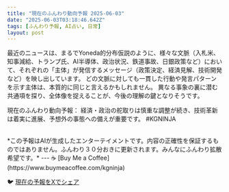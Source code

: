 ```yaml
---
title: "現在のふんわり動向予報 2025-06-03"
date: "2025-06-03T03:18:46.642Z"
tags: [ふんわり予報, AI占い, 日常]
layout: post
---
```



最近のニュースは、まるでYoneda的分布仮説のように、様々な文脈（入札米、知事減給、トランプ氏、AI半導体、政治状況、鉄道事故、日銀政策など）において、それぞれの「主体」が発信するメッセージ（政策決定、経済見解、技術開発など）を映し出しています。  どの文脈に対しても一貫した行動や発言パターンを示す主体は、本質的に同じと言えるかもしれません。  異なる事象の裏に潜む共通項を探り、全体像を捉えることが、今後の理解の鍵となりそうです。


現在のふんわり動向予報：
経済・政治の舵取りは慎重な調整が続き、技術革新は着実に進展、予想外の事態への備えが重要です。 #KGNINJA

<br>
*この予報はAIが生成したエンターテイメントです。内容の正確性を保証するものではありません。ふんわり３０分おきに更新されます。みんなにふんわり拡散希望です。*
---
☕️ [Buy Me a Coffee](https://www.buymeacoffee.com/kgninja)

🐦 [現在の予報をXでシェア](https://twitter.com/intent/tweet?text=%E7%8F%BE%E5%9C%A8%E3%81%AE%E3%81%B5%E3%82%93%E3%82%8F%E3%82%8A%E4%BA%88%E5%A0%B1%3A%20%E3%80%8C%E6%9C%80%E8%BF%91%E3%81%AE%E3%83%8B%E3%83%A5%E3%83%BC%E3%82%B9%E3%81%AF%E3%80%81%E3%81%BE%E3%82%8B%E3%81%A7Yoneda%E7%9A%84%E5%88%86%E5%B8%83%E4%BB%AE%E8%AA%AC%E3%81%AE%E3%82%88%E3%81%86%E3%81%AB%E3%80%81%E6%A7%98%E3%80%85%E3%81%AA%E6%96%87%E8%84%88%EF%BC%88%E5%85%A5%E6%9C%AD%E7%B1%B3%E3%80%81%E7%9F%A5%E4%BA%8B%E6%B8%9B%E7%B5%A6%E3%80%81%E3%83%88%E3%83%A9%E3%83%B3%E3%83%97%E6%B0%8F%E3%80%81AI%E5%8D%8A%E5%B0%8E%E4%BD%93%E3%80%81%E6%94%BF%E6%B2%BB%E7%8A%B6%E6%B3%81%E3%80%81%E9%89%84%E9%81%93%E4%BA%8B%E6%95%85%E3%80%81%E6%97%A5%E9%8A%80%E6%94%BF%E7%AD%96%E3%81%AA%E3%81%A9%EF%BC%89%E3%81%AB%E3%81%8A%E3%81%84%E3%81%A6%E3%80%81%E3%81%9D%E3%82%8C%E3%81%9E%E3%82%8C%E3%81%AE%E3%80%8C%E4%B8%BB%E4%BD%93%E3%80%8D%E3%81%8C%E7%99%BA%E4%BF%A1%E3%81%99%E3%82%8B%E3%83%A1%E3%83%83%E3%82%BB%E3%83%BC%E3%82%B8%EF%BC%88...%E3%80%8D%23KGNINJA%20%E7%B6%9A%E3%81%8D%E3%81%AF%E3%83%96%E3%83%AD%E3%82%B0%E3%81%A7%EF%BC%81%F0%9F%91%87&url=https%3A%2F%2Fkg-ninja.github.io%2FFunwariyoso%2F)
